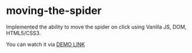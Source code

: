 # moving-the-spider
Implemented the ability to move the spider on click using Vanilla JS, DOM, HTML5/CSS3.

You can watch it via [DEMO LINK](https://annaharshyna.github.io/moving-the-spider/)
